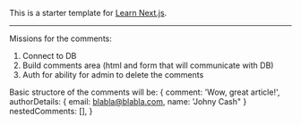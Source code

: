 This is a starter template for [Learn Next.js](https://nextjs.org/learn).

--------
Missions for the comments:
1.  Connect to DB
2.  Build comments area (html and form that will communicate with DB)
3.  Auth for ability for admin to delete the comments

Basic structore of the comments will be:
{
    comment: 'Wow, great article!',
    authorDetails: {
        email: blabla@blabla.com,
        name: 'Johny Cash"
    }
    nestedComments: [],
}